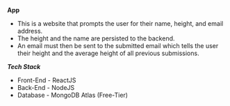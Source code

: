 **App**

- This is a website that prompts the user for their name, height, and email address. 
- The height and the name are persisted to the backend. 
- An email must then be sent to the submitted email which tells the user their height and the average height of all previous submissions. 


***Tech Stack***
- Front-End - ReactJS
- Back-End - NodeJS
- Database - MongoDB Atlas (Free-Tier)
